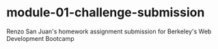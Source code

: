 # module-01-challenge-submission
Renzo San Juan's homework assignment submission for Berkeley's Web Development Bootcamp
